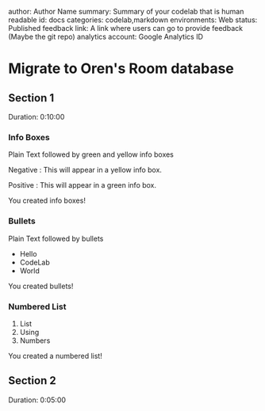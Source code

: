 author: Author Name
summary: Summary of your codelab that is human readable
id: docs
categories: codelab,markdown
environments: Web
status: Published
feedback link: A link where users can go to provide feedback (Maybe the git repo)
analytics account: Google Analytics ID

# Migrate to Oren's Room database

## Section 1
Duration: 0:10:00
### Info Boxes
Plain Text followed by green and yellow info boxes 

Negative
: This will appear in a yellow info box.

Positive
: This will appear in a green info box.

You created info boxes!

### Bullets
Plain Text followed by bullets
* Hello
* CodeLab
* World

You created bullets!

### Numbered List
1. List
1. Using
1. Numbers

You created a numbered list!

## Section 2
Duration: 0:05:00
